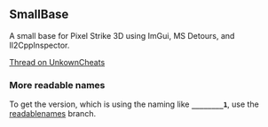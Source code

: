 ## SmallBase

A small base for Pixel Strike 3D using ImGui, MS Detours, and Il2CppInspector.

[Thread on UnkownCheats](https://www.unknowncheats.me/forum/phasmophobia/484743-smallbase.html)


### More readable names
To get the version, which is using the naming like **`________1`**, use the [readablenames](https://github.com/CychUC/SmallBase/tree/readablenames) branch.

